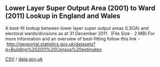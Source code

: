 ## Lower Layer Super Output Area (2001) to Ward (2011) Lookup in England and Wales

A best-fit lookup between lower layer super output areas (LSOA) and electoral wards/divisions as at 31 December 2011.  (File Size - 2 MB).For more information and an overview of best-fitting follow this link - http://geoportal.statistics.gov.uk/datasets?q=Building%202011%20Census%20estimates

[CSV](csv/108.csv) / [data.gov.uk](https://data.gov.uk/dataset/e3234af1-c4d6-4d55-b092-79bb3840f951/lower-layer-super-output-area-2001-to-ward-2011-lookup-in-england-and-wales)

